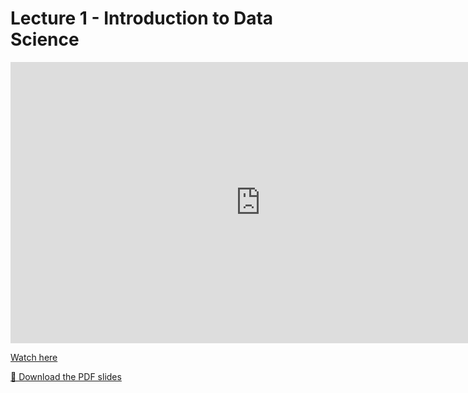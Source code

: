 # Lecture 1 - Introduction to Data Science

<iframe width="800" height="450" src="https://www.youtube.com/embed/YOUR_VIDEO_ID" frameborder="0" allowfullscreen></iframe>

[Watch here](https://www.youtube.com/watch?v=YOUR_VIDEO_ID)

[📄 Download the PDF slides](Lecture1_notes.pdf)